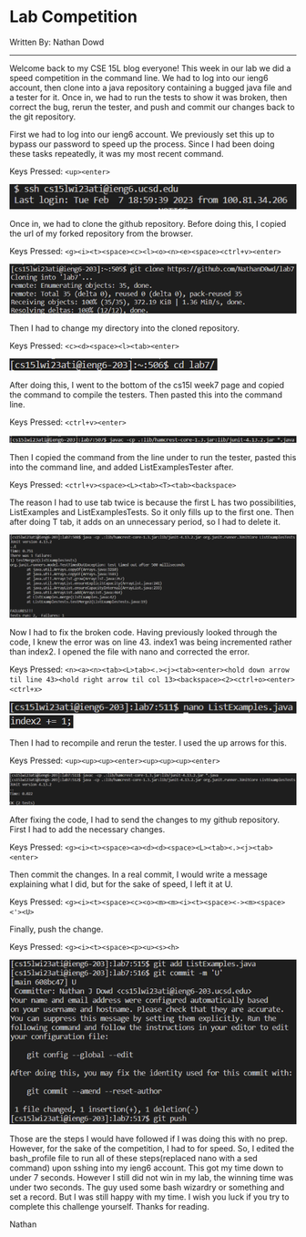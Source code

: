 # Lab Competition

Written By: Nathan Dowd

---

Welcome back to my CSE 15L blog everyone! This week in our lab we did a speed competition in the command line. We had to log into our ieng6 account, then clone into a java repository containing a bugged java file and a tester for it. Once in, we had to run the tests to show it was broken, then correct the bug, rerun the tester, and push and commit our changes back to the git repository.

First we had to log into our ieng6 account. We previously set this up to bypass our password to speed up the process. Since I had been doing these tasks repeatedly, it was my most recent command.

Keys Pressed: `<up><enter>`

![Image](ssh.png)

Once in, we had to clone the github repository. Before doing this, I copied the url of my forked repository from the browser.

Keys Pressed: `<g><i><t><space><c><l><o><n><e><space><ctrl+v><enter>`

![Image](clone.png)

Then I had to change my directory into the cloned repository.

Keys Pressed: `<c><d><space><l><tab><enter>`

![Image](cd.png)

After doing this, I went to the bottom of the cs15l week7 page and copied the command to compile the testers. Then pasted this into the command line.

Keys Pressed: `<ctrl+v><enter>`

![Image](javac.png)

Then I copied the command from the line under to run the tester, pasted this into the command line, and added ListExamplesTester after.

Keys Pressed: `<ctrl+v><space><L><tab><T><tab><backspace>`

The reason I had to use tab twice is because the first L has two possibilities, ListExamples and ListExamplesTests. So it only fills up to the first one. Then after doing T tab, it adds on an unnecessary period, so I had to delete it.

![Image](java.png)

Now I had to fix the broken code. Having previously looked through the code, I knew the error was on line 43. index1 was being incremented rather than index2. I opened the file with nano and corrected the error.

Keys Pressed: `<n><a><n><tab><L>tab><.><j><tab><enter><hold down arrow til line 43><hold right arrow til col 13><backspace><2><ctrl+o><enter><ctrl+x>`

![Image](nano.png)
![Image](bug.png)

Then I had to recompile and rerun the tester. I used the up arrows for this.

Keys Pressed: `<up><up><up><enter><up><up><up><enter>`

![Image](rerun.png)

After fixing the code, I had to send the changes to my github repository. First I had to add the necessary changes.

Keys Pressed: `<g><i><t><space><a><d><d><space><L><tab><.><j><tab><enter>`

Then commit the changes. In a real commit, I would write a message explaining what I did, but for the sake of speed, I left it at U.

Keys Pressed: `<g><i><t><space><c><o><m><m><i><t><space><-><m><space><'><U>`

Finally, push the change.

Keys Pressed: `<g><i><t><space><p><u><s><h>`

![Image](commit.png)

Those are the steps I would have followed if I was doing this with no prep. However, for the sake of the competition, I had to for speed. So, I edited the bash_profile file to run all of these steps(replaced nano with a sed command) upon sshing into my ieng6 account. This got my time down to under 7 seconds. However I still did not win in my lab, the winning time was under two seconds. The guy used some bash wizardry or something and set a record. But I was still happy with my time. I wish you luck if you try to complete this challenge yourself. Thanks for reading.

Nathan
